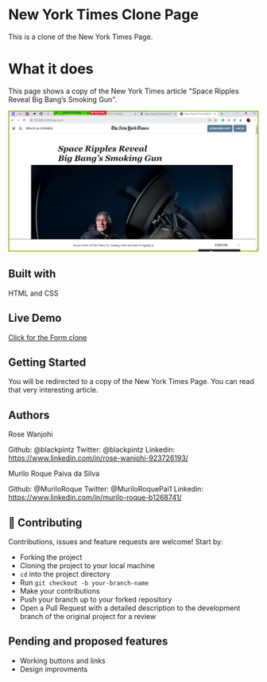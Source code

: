 # New York Times Clone Page
This is a clone of the New York Times Page.

# What it does
This page shows a copy of the New York Times article "Space Ripples Reveal
Big Bang’s Smoking Gun".


![screenshot](images/screenshot.png)

## Built with
HTML and CSS

## Live Demo
[Click for the Form clone](https://raw.githack.com/MuriloRoque/new-york-times-clone/home-page/index.html)

## Getting Started
You will be redirected to a copy of the New York Times Page. You can read that very interesting article.

## Authors
Rose Wanjohi

Github: @blackpintz
Twitter: @blackpintz
Linkedin: https://www.linkedin.com/in/rose-wanjohi-923726193/

Murilo Roque Paiva da Silva

Github: @MuriloRoque
Twitter: @MuriloRoquePai1
Linkedin: https://www.linkedin.com/in/murilo-roque-b1268741/

## 🤝 Contributing

Contributions, issues and feature requests are welcome! Start by:
* Forking the project
* Cloning the project to your local machine
* `cd` into the project directory
* Run `git checkout -b your-branch-name`
* Make your contributions
* Push your branch up to your forked repository
* Open a Pull Request with a detailed description to the development branch of the original project for a review

## Pending and proposed features
* Working buttons and links
* Design improvments
